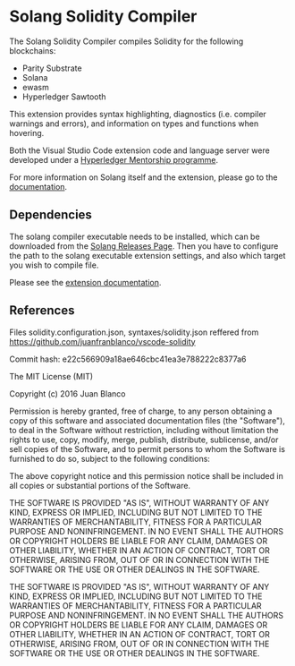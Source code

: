 # Solang Solidity Compiler

The Solang Solidity Compiler compiles Solidity for the following blockchains:

- Parity Substrate
- Solana
- ewasm
- Hyperledger Sawtooth

This extension provides syntax highlighting, diagnostics  (i.e. compiler warnings and errors), and information on types and functions when hovering.

Both the Visual Studio Code extension code and language server were developed under a
[Hyperledger Mentorship programme](https://wiki.hyperledger.org/display/INTERN/Create+a+new+Solidity+Language+Server+%28SLS%29+using+Solang+Compiler).

For more information on Solang itself and the extension, please go to the [documentation](https://solang.readthedocs.io/en/latest/).

## Dependencies

The solang compiler executable needs to be installed, which can be downloaded from
the [Solang Releases Page](https://github.com/hyperledger-labs/solang/releases). Then
you have to configure the path to the solang executable extension settings, and also
which target you wish to compile file.

Please see the [extension documentation](https://solang.readthedocs.io/en/latest/extension.html).

## References

Files solidity.configuration.json, syntaxes/solidity.json reffered from https://github.com/juanfranblanco/vscode-solidity

Commit hash: e22c566909a18ae646cbc41ea3e788222c8377a6

The MIT License (MIT)

Copyright (c) 2016 Juan Blanco

Permission is hereby granted, free of charge, to any person obtaining a copy of this software and associated documentation files (the "Software"), to deal in the Software without restriction, including without limitation the rights to use, copy, modify, merge, publish, distribute, sublicense, and/or sell copies of the Software, and to permit persons to whom the Software is furnished to do so, subject to the following conditions:

The above copyright notice and this permission notice shall be included in all copies or substantial portions of the Software.

THE SOFTWARE IS PROVIDED "AS IS", WITHOUT WARRANTY OF ANY KIND, EXPRESS OR IMPLIED, INCLUDING BUT NOT LIMITED TO THE WARRANTIES OF MERCHANTABILITY, FITNESS FOR A PARTICULAR PURPOSE AND NONINFRINGEMENT. IN NO EVENT SHALL THE AUTHORS OR COPYRIGHT HOLDERS BE LIABLE FOR ANY CLAIM, DAMAGES OR OTHER LIABILITY, WHETHER IN AN ACTION OF CONTRACT, TORT OR OTHERWISE, ARISING FROM, OUT OF OR IN CONNECTION WITH THE SOFTWARE OR THE USE OR OTHER DEALINGS IN THE SOFTWARE.

THE SOFTWARE IS PROVIDED "AS IS", WITHOUT WARRANTY OF ANY KIND, EXPRESS OR
IMPLIED, INCLUDING BUT NOT LIMITED TO THE WARRANTIES OF MERCHANTABILITY,
FITNESS FOR A PARTICULAR PURPOSE AND NONINFRINGEMENT. IN NO EVENT SHALL THE
AUTHORS OR COPYRIGHT HOLDERS BE LIABLE FOR ANY CLAIM, DAMAGES OR OTHER
LIABILITY, WHETHER IN AN ACTION OF CONTRACT, TORT OR OTHERWISE, ARISING FROM,
OUT OF OR IN CONNECTION WITH THE SOFTWARE OR THE USE OR OTHER DEALINGS IN THE
SOFTWARE.
